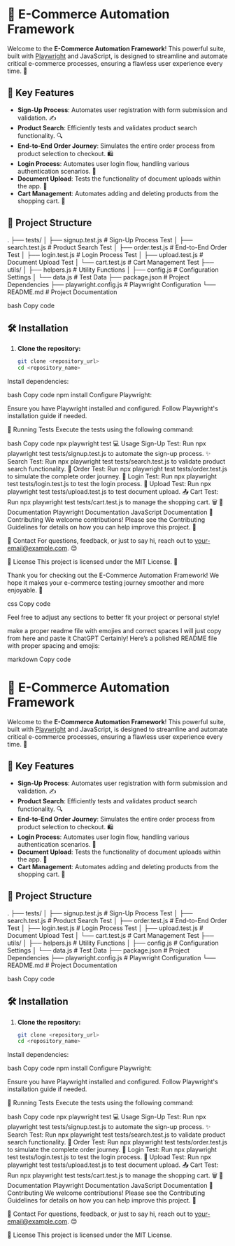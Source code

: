 # 🛒 E-Commerce Automation Framework

Welcome to the **E-Commerce Automation Framework**! This powerful suite, built with [Playwright](https://playwright.dev/) and JavaScript, is designed to streamline and automate critical e-commerce processes, ensuring a flawless user experience every time. 🌟

## 🚀 Key Features

- **Sign-Up Process**: Automates user registration with form submission and validation. ✍️
- **Product Search**: Efficiently tests and validates product search functionality. 🔍
- **End-to-End Order Journey**: Simulates the entire order process from product selection to checkout. 🛍️
- **Login Process**: Automates user login flow, handling various authentication scenarios. 🔐
- **Document Upload**: Tests the functionality of document uploads within the app. 📄
- **Cart Management**: Automates adding and deleting products from the shopping cart. 🛒

## 📁 Project Structure

.
├── tests/
│ ├── signup.test.js # Sign-Up Process Test
│ ├── search.test.js # Product Search Test
│ ├── order.test.js # End-to-End Order Test
│ ├── login.test.js # Login Process Test
│ ├── upload.test.js # Document Upload Test
│ └── cart.test.js # Cart Management Test
├── utils/
│ ├── helpers.js # Utility Functions
│ ├── config.js # Configuration Settings
│ └── data.js # Test Data
├── package.json # Project Dependencies
├── playwright.config.js # Playwright Configuration
└── README.md # Project Documentation

bash
Copy code

## 🛠️ Installation

1. **Clone the repository:**

   ```bash
   git clone <repository_url>
   cd <repository_name>
Install dependencies:

bash
Copy code
npm install
Configure Playwright:

Ensure you have Playwright installed and configured. Follow Playwright's installation guide if needed.

🧪 Running Tests
Execute the tests using the following command:

bash
Copy code
npx playwright test
💻 Usage
Sign-Up Test: Run npx playwright test tests/signup.test.js to automate the sign-up process. ✨
Search Test: Run npx playwright test tests/search.test.js to validate product search functionality. 🔎
Order Test: Run npx playwright test tests/order.test.js to simulate the complete order journey. 🛒
Login Test: Run npx playwright test tests/login.test.js to test the login process. 🔑
Upload Test: Run npx playwright test tests/upload.test.js to test document upload. 📤
Cart Test: Run npx playwright test tests/cart.test.js to manage the shopping cart. 🗑️
📜 Documentation
Playwright Documentation
JavaScript Documentation
📣 Contributing
We welcome contributions! Please see the Contributing Guidelines for details on how you can help improve this project. 🤝

📧 Contact
For questions, feedback, or just to say hi, reach out to your-email@example.com. 😊

🔗 License
This project is licensed under the MIT License. 📝

Thank you for checking out the E-Commerce Automation Framework! We hope it makes your e-commerce testing journey smoother and more enjoyable. 🚀

css
Copy code

Feel free to adjust any sections to better fit your project or personal style!




make a proper readme file with emojies and correct spaces I will just copy from here and paste it 
ChatGPT
Certainly! Here’s a polished README file with proper spacing and emojis:

markdown
Copy code
# 🛒 E-Commerce Automation Framework

Welcome to the **E-Commerce Automation Framework**! This powerful suite, built with [Playwright](https://playwright.dev/) and JavaScript, is designed to streamline and automate critical e-commerce processes, ensuring a flawless user experience every time. 🌟

## 🚀 Key Features

- **Sign-Up Process**: Automates user registration with form submission and validation. ✍️
- **Product Search**: Efficiently tests and validates product search functionality. 🔍
- **End-to-End Order Journey**: Simulates the entire order process from product selection to checkout. 🛍️
- **Login Process**: Automates user login flow, handling various authentication scenarios. 🔐
- **Document Upload**: Tests the functionality of document uploads within the app. 📄
- **Cart Management**: Automates adding and deleting products from the shopping cart. 🛒

## 📁 Project Structure

.
├── tests/
│ ├── signup.test.js # Sign-Up Process Test
│ ├── search.test.js # Product Search Test
│ ├── order.test.js # End-to-End Order Test
│ ├── login.test.js # Login Process Test
│ ├── upload.test.js # Document Upload Test
│ └── cart.test.js # Cart Management Test
├── utils/
│ ├── helpers.js # Utility Functions
│ ├── config.js # Configuration Settings
│ └── data.js # Test Data
├── package.json # Project Dependencies
├── playwright.config.js # Playwright Configuration
└── README.md # Project Documentation

bash
Copy code

## 🛠️ Installation

1. **Clone the repository:**

   ```bash
   git clone <repository_url>
   cd <repository_name>
Install dependencies:

bash
Copy code
npm install
Configure Playwright:

Ensure you have Playwright installed and configured. Follow Playwright's installation guide if needed.

🧪 Running Tests
Execute the tests using the following command:

bash
Copy code
npx playwright test
💻 Usage
Sign-Up Test: Run npx playwright test tests/signup.test.js to automate the sign-up process. ✨
Search Test: Run npx playwright test tests/search.test.js to validate product search functionality. 🔎
Order Test: Run npx playwright test tests/order.test.js to simulate the complete order journey. 🛒
Login Test: Run npx playwright test tests/login.test.js to test the login process. 🔑
Upload Test: Run npx playwright test tests/upload.test.js to test document upload. 📤
Cart Test: Run npx playwright test tests/cart.test.js to manage the shopping cart. 🗑️
📜 Documentation
Playwright Documentation
JavaScript Documentation
📣 Contributing
We welcome contributions! Please see the Contributing Guidelines for details on how you can help improve this project. 🤝

📧 Contact
For questions, feedback, or just to say hi, reach out to your-email@example.com. 😊

🔗 License
This project is licensed under the MIT License. 


 
 

